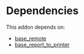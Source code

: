# Dependencies

This addon depends on:

- [base_remote](https://github.com/bringout/oca-technical)
- [base_report_to_printer](https://github.com/bringout/oca-report)
